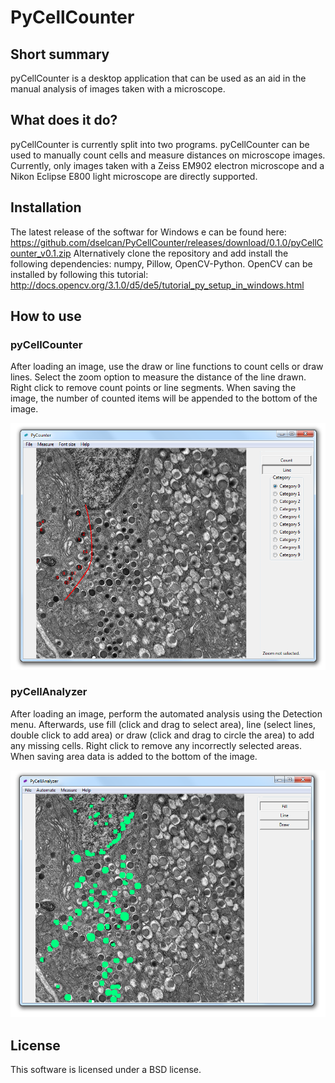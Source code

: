 # PyCellCounter

## Short summary

pyCellCounter is a desktop application that can be used as an aid in the manual analysis of images taken with a microscope.

## What does it do?

pyCellCounter is currently split into two programs. pyCellCounter can be used to manually count cells and measure distances on microscope images. Currently, only images taken with a Zeiss EM902 electron microscope and a Nikon Eclipse E800 light microscope are directly supported.

## Installation

The latest release of the softwar for Windows e can be found here: https://github.com/dselcan/PyCellCounter/releases/download/0.1.0/pyCellCounter_v0.1.zip
Alternatively clone the repository and add install the following dependencies: numpy, Pillow, OpenCV-Python.
OpenCV can be installed by following this tutorial: http://docs.opencv.org/3.1.0/d5/de5/tutorial_py_setup_in_windows.html

## How to use

### pyCellCounter

After loading an image, use the draw or line functions to count cells or draw lines. Select the zoom option to measure the distance of the line drawn. Right click to remove count points or line segments. When saving the image, the number of counted items will be appended to the bottom of the image.

[![pyCellCounter](https://raw.githubusercontent.com/dselcan/PyCellCounter/master/docs/PCC_image.png)](https://raw.githubusercontent.com/dselcan/PyCellCounter/master/docs/PCC_image.png)

### pyCellAnalyzer

After loading an image, perform the automated analysis using the Detection menu. Afterwards, use fill (click and drag to select area), line (select lines, double click to add area) or draw (click and drag to circle the area) to add any missing cells. Right click to remove any incorrectly selected areas. When saving area data is added to the bottom of the image.

[![pyCellCounter](https://raw.githubusercontent.com/dselcan/PyCellCounter/master/docs/PCA_image.png)](https://raw.githubusercontent.com/dselcan/PyCellCounter/master/docs/PCA_image.png)

## License

This software is licensed under a BSD license.
